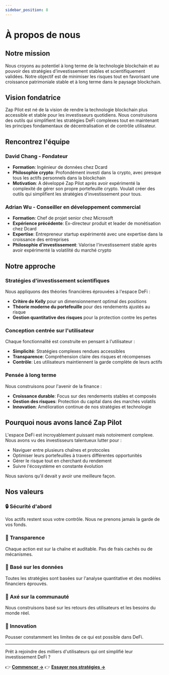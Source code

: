 ```yaml
---
sidebar_position: 8
---
```


# À propos de nous

## Notre mission

Nous croyons au potentiel à long terme de la technologie blockchain et au pouvoir des stratégies
d'investissement stables et scientifiquement validées. Notre objectif est de minimiser les risques
tout en favorisant une croissance patrimoniale stable et à long terme dans le paysage blockchain.

## Vision fondatrice

Zap Pilot est né de la vision de rendre la technologie blockchain plus accessible et stable pour les
investisseurs quotidiens. Nous construisons des outils qui simplifient les stratégies DeFi complexes
tout en maintenant les principes fondamentaux de décentralisation et de contrôle utilisateur.

## Rencontrez l'équipe

### David Chang - Fondateur

- **Formation**: Ingénieur de données chez Dcard
- **Philosophie crypto**: Profondément investi dans la crypto, avec presque tous les actifs
  personnels dans la blockchain
- **Motivation**: A développé Zap Pilot après avoir expérimenté la complexité de gérer son propre
  portefeuille crypto. Voulait créer des outils qui simplifient les stratégies d'investissement pour
  tous.

### Adrian Wu - Conseiller en développement commercial

- **Formation**: Chef de projet senior chez Microsoft
- **Expérience précédente**: Ex-directeur produit et leader de monétisation chez Dcard
- **Expertise**: Entrepreneur startup expérimenté avec une expertise dans la croissance des
  entreprises
- **Philosophie d'investissement**: Valorise l'investissement stable après avoir expérimenté la
  volatilité du marché crypto

## Notre approche

### Stratégies d'investissement scientifiques

Nous appliquons des théories financières éprouvées à l'espace DeFi :

- **Critère de Kelly** pour un dimensionnement optimal des positions
- **Théorie moderne du portefeuille** pour des rendements ajustés au risque
- **Gestion quantitative des risques** pour la protection contre les pertes

### Conception centrée sur l'utilisateur

Chaque fonctionnalité est construite en pensant à l'utilisateur :

- **Simplicité**: Stratégies complexes rendues accessibles
- **Transparence**: Compréhension claire des risques et récompenses
- **Contrôle**: Les utilisateurs maintiennent la garde complète de leurs actifs

### Pensée à long terme

Nous construisons pour l'avenir de la finance :

- **Croissance durable**: Focus sur des rendements stables et composés
- **Gestion des risques**: Protection du capital dans des marchés volatils
- **Innovation**: Amélioration continue de nos stratégies et technologie

## Pourquoi nous avons lancé Zap Pilot

L'espace DeFi est incroyablement puissant mais notoirement complexe. Nous avons vu des investisseurs
talentueux lutter pour :

- Naviguer entre plusieurs chaînes et protocoles
- Optimiser leurs portefeuilles à travers différentes opportunités
- Gérer le risque tout en cherchant du rendement
- Suivre l'écosystème en constante évolution

Nous savions qu'il devait y avoir une meilleure façon.

## Nos valeurs

### 🔒 **Sécurité d'abord**

Vos actifs restent sous votre contrôle. Nous ne prenons jamais la garde de vos fonds.

### 🎯 **Transparence**

Chaque action est sur la chaîne et auditable. Pas de frais cachés ou de mécanismes.

### 🧠 **Basé sur les données**

Toutes les stratégies sont basées sur l'analyse quantitative et des modèles financiers éprouvés.

### 🤝 **Axé sur la communauté**

Nous construisons basé sur les retours des utilisateurs et les besoins du monde réel.

### 🚀 **Innovation**

Pousser constamment les limites de ce qui est possible dans DeFi.

---

Prêt à rejoindre des milliers d'utilisateurs qui ont simplifié leur investissement DeFi ?

👉 **[Commencer →](./getting-started)** 👉 **[Essayer nos stratégies →](./strategies)**
